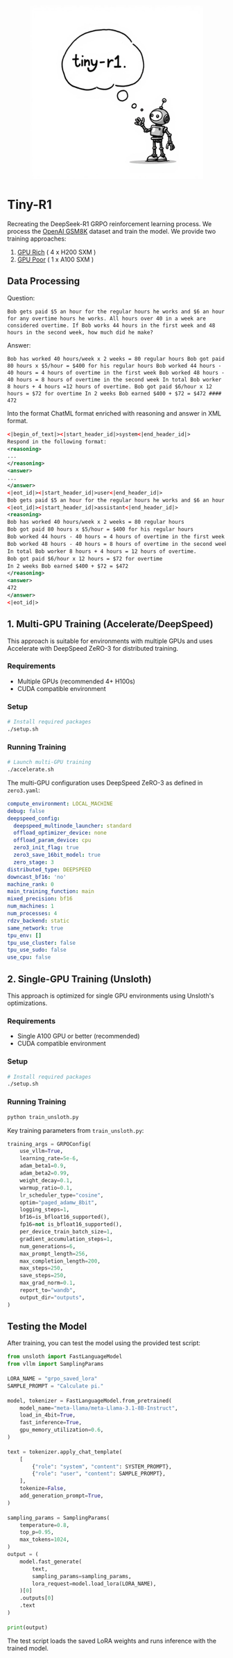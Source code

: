 <p align="center">
  <img src=".github/logo.jpeg" alt="Tiny-R1 Logo" width="400px">
</p>

# Tiny-R1

Recreating the DeepSeek-R1 GRPO reinforcement learning process. We process the [OpenAI GSM8K](https://huggingface.co/datasets/openai/gsm8k) dataset and train the model. We provide two training approaches:

1. [GPU Rich](#1-multi-gpu-training-acceleratedeepspeed) ( 4 x H200 SXM )
2. [GPU Poor](#2-single-gpu-training-unsloth) ( 1 x A100 SXM )

## Data Processing

Question:

```
Bob gets paid $5 an hour for the regular hours he works and $6 an hour for any overtime hours he works. All hours over 40 in a week are considered overtime. If Bob works 44 hours in the first week and 48 hours in the second week, how much did he make?
```

Answer:

```
Bob has worked 40 hours/week x 2 weeks = 80 regular hours Bob got paid 80 hours x $5/hour = $400 for his regular hours Bob worked 44 hours - 40 hours = 4 hours of overtime in the first week Bob worked 48 hours - 40 hours = 8 hours of overtime in the second week In total Bob worker 8 hours + 4 hours =12 hours of overtime. Bob got paid $6/hour x 12 hours = $72 for overtime In 2 weeks Bob earned $400 + $72 = $472 #### 472
```

Into the format ChatML format enriched with reasoning and answer in XML format.

```xml
<|begin_of_text|><|start_header_id|>system<|end_header_id|>
Respond in the following format:
<reasoning>
...
</reasoning>
<answer>
...
</answer>
<|eot_id|><|start_header_id|>user<|end_header_id|>
Bob gets paid $5 an hour for the regular hours he works and $6 an hour for any overtime hours he works. All hours over 40 in a week are considered overtime. If Bob works 44 hours in the first week and 48 hours in the second week, how much did he make?
<|eot_id|><|start_header_id|>assistant<|end_header_id|>
<reasoning>
Bob has worked 40 hours/week x 2 weeks = 80 regular hours
Bob got paid 80 hours x $5/hour = $400 for his regular hours
Bob worked 44 hours - 40 hours = 4 hours of overtime in the first week
Bob worked 48 hours - 40 hours = 8 hours of overtime in the second week
In total Bob worker 8 hours + 4 hours = 12 hours of overtime.
Bob got paid $6/hour x 12 hours = $72 for overtime
In 2 weeks Bob earned $400 + $72 = $472
</reasoning>
<answer>
472
</answer>
<|eot_id|>
```


## 1. Multi-GPU Training (Accelerate/DeepSpeed)

This approach is suitable for environments with multiple GPUs and uses Accelerate with DeepSpeed ZeRO-3 for distributed training.

### Requirements

- Multiple GPUs (recommended 4+ H100s)
- CUDA compatible environment

### Setup

```bash
# Install required packages
./setup.sh
```

### Running Training

```bash
# Launch multi-GPU training
./accelerate.sh
```

The multi-GPU configuration uses DeepSpeed ZeRO-3 as defined in `zero3.yaml`:

```zero3.yaml
compute_environment: LOCAL_MACHINE
debug: false
deepspeed_config:
  deepspeed_multinode_launcher: standard
  offload_optimizer_device: none
  offload_param_device: cpu
  zero3_init_flag: true
  zero3_save_16bit_model: true
  zero_stage: 3
distributed_type: DEEPSPEED
downcast_bf16: 'no'
machine_rank: 0
main_training_function: main
mixed_precision: bf16
num_machines: 1
num_processes: 4
rdzv_backend: static
same_network: true
tpu_env: []
tpu_use_cluster: false
tpu_use_sudo: false
use_cpu: false
```

## 2. Single-GPU Training (Unsloth)

This approach is optimized for single GPU environments using Unsloth's optimizations.

### Requirements

- Single A100 GPU or better (recommended)
- CUDA compatible environment

### Setup
```bash
# Install required packages
./setup.sh
```

### Running Training
```bash
python train_unsloth.py
```

Key training parameters from `train_unsloth.py`:

```python
training_args = GRPOConfig(
    use_vllm=True,
    learning_rate=5e-6,
    adam_beta1=0.9,
    adam_beta2=0.99,
    weight_decay=0.1,
    warmup_ratio=0.1,
    lr_scheduler_type="cosine",
    optim="paged_adamw_8bit",
    logging_steps=1,
    bf16=is_bfloat16_supported(),
    fp16=not is_bfloat16_supported(),
    per_device_train_batch_size=1,
    gradient_accumulation_steps=1,
    num_generations=6,
    max_prompt_length=256,
    max_completion_length=200,
    max_steps=250,
    save_steps=250,
    max_grad_norm=0.1,
    report_to="wandb",
    output_dir="outputs",
)
```

## Testing the Model

After training, you can test the model using the provided test script:

```python
from unsloth import FastLanguageModel
from vllm import SamplingParams

LORA_NAME = "grpo_saved_lora"
SAMPLE_PROMPT = "Calculate pi."

model, tokenizer = FastLanguageModel.from_pretrained(
    model_name="meta-llama/meta-Llama-3.1-8B-Instruct",
    load_in_4bit=True,
    fast_inference=True,
    gpu_memory_utilization=0.6,
)

text = tokenizer.apply_chat_template(
    [
        {"role": "system", "content": SYSTEM_PROMPT},
        {"role": "user", "content": SAMPLE_PROMPT},
    ],
    tokenize=False,
    add_generation_prompt=True,
)

sampling_params = SamplingParams(
    temperature=0.8,
    top_p=0.95,
    max_tokens=1024,
)
output = (
    model.fast_generate(
        text,
        sampling_params=sampling_params,
        lora_request=model.load_lora(LORA_NAME),
    )[0]
    .outputs[0]
    .text
)

print(output)
```


The test script loads the saved LoRA weights and runs inference with the trained model.
